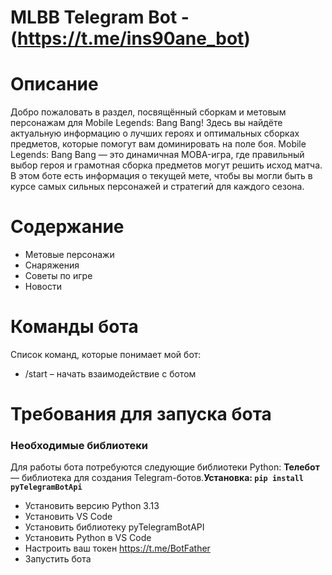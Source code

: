# MLBB Telegram Bot - (https://t.me/ins90ane_bot)
# Описание
Добро пожаловать в раздел, посвящённый сборкам и метовым персонажам для Mobile Legends: Bang Bang! Здесь вы найдёте актуальную информацию о лучших героях и оптимальных сборках предметов, которые помогут вам доминировать на поле боя.
Mobile Legends: Bang Bang — это динамичная MOBA-игра, где правильный выбор героя и грамотная сборка предметов могут решить исход матча. В этом боте есть информация о текущей мете, чтобы вы могли быть в курсе самых сильных персонажей и стратегий для каждого сезона.
# Содержание
- Метовые персонажи
- Снаряжения
- Советы по игре
- Новости
# Команды бота 
Список команд, которые понимает мой бот:
- /start – начать взаимодействие с ботом
#  Требования для запуска бота
### Необходимые библиотеки 
Для работы бота потребуются следующие библиотеки Python:
**Телебот** — библиотека для создания Telegram-ботов.**Установка: `pip install pyTelegramBotApi`**
- Установить версию Python 3.13
- Установить  VS Code
- Установить библиотеку pyTelegramBotAPI
- Установить Python в VS Code
- Настроить ваш токен https://t.me/BotFather
- Запустить бота

